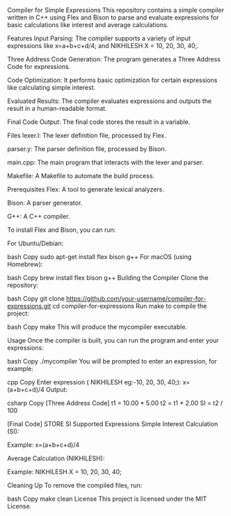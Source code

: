 Compiler for Simple Expressions
This repository contains a simple compiler written in C++ using Flex and Bison to parse and evaluate expressions for basic calculations like interest and average calculations.

Features
Input Parsing: The compiler supports a variety of input expressions like x=a+b+c+d/4; and NIKHILESH X = 10, 20, 30, 40;.

Three Address Code Generation: The program generates a Three Address Code for expressions.

Code Optimization: It performs basic optimization for certain expressions like calculating simple interest.

Evaluated Results: The compiler evaluates expressions and outputs the result in a human-readable format.

Final Code Output: The final code stores the result in a variable.

Files
lexer.l: The lexer definition file, processed by Flex.

parser.y: The parser definition file, processed by Bison.

main.cpp: The main program that interacts with the lexer and parser.

Makefile: A Makefile to automate the build process.

Prerequisites
Flex: A tool to generate lexical analyzers.

Bison: A parser generator.

G++: A C++ compiler.

To install Flex and Bison, you can run:

For Ubuntu/Debian:

bash
Copy
sudo apt-get install flex bison g++
For macOS (using Homebrew):

bash
Copy
brew install flex bison g++
Building the Compiler
Clone the repository:

bash
Copy
git clone https://github.com/your-username/compiler-for-expressions.git
cd compiler-for-expressions
Run make to compile the project:

bash
Copy
make
This will produce the mycompiler executable.

Usage
Once the compiler is built, you can run the program and enter your expressions:

bash
Copy
./mycompiler
You will be prompted to enter an expression, for example:

cpp
Copy
Enter expression ( NIKHILESH  eg:-10, 20, 30, 40;):
x=(a+b+c+d)/4
Output:

csharp
Copy
[Three Address Code]
t1 = 10.00 * 5.00
t2 = t1 * 2.00
SI = t2 / 100



[Final Code]
STORE SI
Supported Expressions
Simple Interest Calculation (SI):

Example: x=(a+b+c+d)/4

Average Calculation (NIKHILESH):

Example: NIKHILESH X = 10, 20, 30, 40;

Cleaning Up
To remove the compiled files, run:

bash
Copy
make clean
License
This project is licensed under the MIT License.
